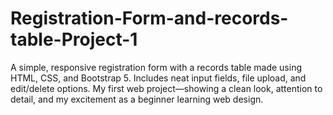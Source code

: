 # Registration-Form-and-records-table-Project-1
A simple, responsive registration form with a records table made using HTML, CSS, and Bootstrap 5. Includes neat input fields, file upload, and edit/delete options. My first web project—showing a clean look, attention to detail, and my excitement as a beginner learning web design.
